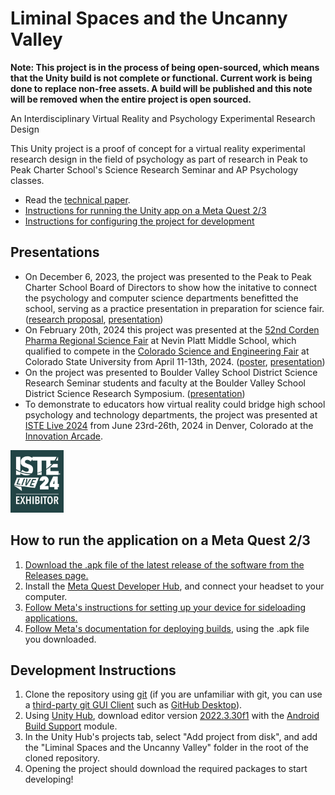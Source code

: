 # Liminal Spaces and the Uncanny Valley

**Note: This project is in the process of being open-sourced, which means that the Unity build is not complete or functional. Current work is being done to replace non-free assets. A build will be published and this note will be removed when the entire project is open sourced.**

An Interdisciplinary Virtual Reality and Psychology Experimental Research Design

This Unity project is a proof of concept for a virtual reality experimental research design in the field of psychology as part of research in Peak to Peak Charter School's Science Research Seminar and AP Psychology classes.

* Read the [technical paper](materials/Technical%20Paper.odt).
* [Instructions for running the Unity app on a Meta Quest 2/3](#how-to-run-the-application-on-a-meta-quest-23)
* [Instructions for configuring the project for development](#development-instructions)

## Presentations
* On December 6, 2023, the project was presented to the Peak to Peak Charter School Board of Directors to show how the initative to connect the psychology and computer science departments benefitted the school, serving as a practice presentation in preparation for science fair. ([research proposal](materials/Research%20Proposal.odt), [presentation](materials/Board%20of%20Directors%20Slideshow.odp))
* On February 20th, 2024 this project was presented at the [52nd Corden Pharma Regional Science Fair](https://www.bvsd.org/parents-students/academics/bvsd-sponsored-events/science-fair) at Nevin Platt Middle School, which qualified to compete in the [Colorado Science and Engineering Fair](https://csef.natsci.colostate.edu/) at Colorado State University from April 11-13th, 2024. ([poster](materials/CSEF%20Poster%20Board.odp), [presentation](materials/CSEF%20Presentation.pdf))
* On the project was presented to Boulder Valley School District Science Research Seminar students and faculty at the Boulder Valley School District Science Research Symposium. ([presentation](materials/Science%20Research%20Symposium%20Presentation.odp))
* To demonstrate to educators how virtual reality could bridge high school psychology and technology departments, the project was presented at [ISTE Live 2024](https://conference.iste.org/2024/) from June 23rd-26th, 2024 in Denver, Colorado at the [Innovation Arcade](https://conference.iste.org/2024/program/innovationarcade.php).

<img src="images/ISTELive%2024%20Exhibitor%20Badge.jpg" alt="Iste Live 2024 Exhibitor Badge" style="height: 100px;">

## How to run the application on a Meta Quest 2/3

1. [Download the .apk file of the latest release of the software from the Releases page.](https://github.com/thatrobotdev/Liminal-Spaces-and-the-Uncanny-Valley/releases)
2. Install the [Meta Quest Developer Hub](https://developer.oculus.com/meta-quest-developer-hub/), and connect your headset to your computer.
3. [Follow Meta's instructions for setting up your device for sideloading applications.](https://developer.oculus.com/documentation/native/android/mobile-device-setup/)
3. [Follow Meta's documentation for deploying builds](https://developer.oculus.com/documentation/native/android/ts-odh-deploy-build/), using the .apk file you downloaded.

## Development Instructions

1. Clone the repository using [git](https://git-scm.com/) (if you are unfamiliar with git, you can use a [third-party git GUI Client](https://git-scm.com/downloads/guis) such as [GitHub Desktop](https://desktop.github.com/)).
2. Using [Unity Hub](https://unity.com/unity-hub), download editor version [2022.3.30f1](https://unity.com/releases/editor/whats-new/2022.3.31) with the [Android Build Support](https://docs.unity3d.com/Manual/android-sdksetup.html) module.
3. In the Unity Hub's projects tab, select "Add project from disk", and add the "Liminal Spaces and the Uncanny Valley" folder in the root of the cloned repository.
4. Opening the project should download the required packages to start developing!